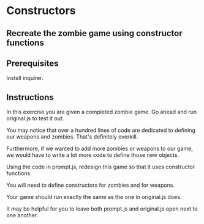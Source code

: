 # Constructors

## Recreate the zombie game using constructor functions

## Prerequisites
Install inquirer.

## Instructions
In this exercise you are given a completed zombie game. Go ahead and run original.js to test it out.

You may notice that over a hundred lines of code are dedicated to defining our weapons and zombies. That's definitely overkill.

Furthermore, if we wanted to add more zombies or weapons to our game, we would have to write a lot more code to define those new objects.

Using the code in prompt.js, redesign this game so that it uses constructor functions. 

You will need to define constructors for zombies and for weapons.

Your game should run exactly the same as the one in original.js does.

It may be helpful for you to leave both prompt.js and original.js open next to one another.
